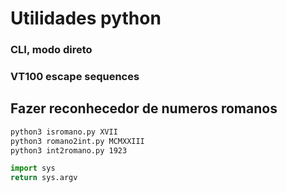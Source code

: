 # Utilidades python
### CLI, modo direto
### VT100 escape sequences

## Fazer reconhecedor de numeros romanos
```bash 
python3 isromano.py XVII
python3 romano2int.py MCMXXIII
python3 int2romano.py 1923
```

```python
import sys
return sys.argv
```
